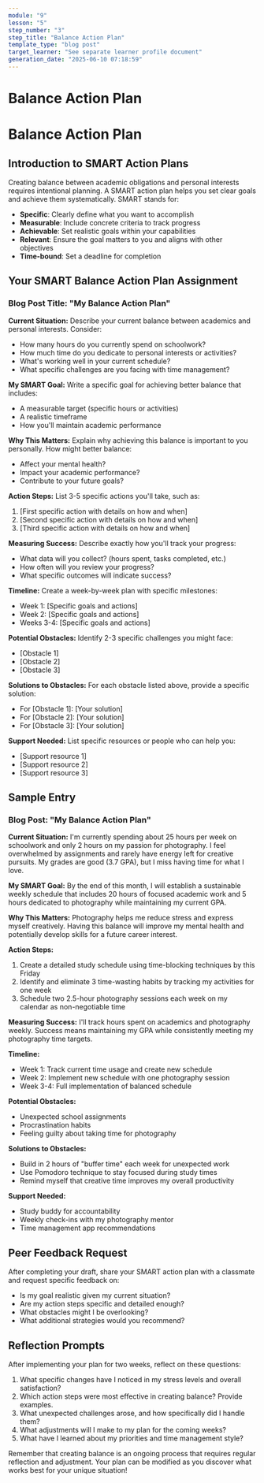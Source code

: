```yaml
---
module: "9"
lesson: "5"
step_number: "3"
step_title: "Balance Action Plan"
template_type: "blog post"
target_learner: "See separate learner profile document"
generation_date: "2025-06-10 07:18:59"
---
```


# Balance Action Plan

# Balance Action Plan

## Introduction to SMART Action Plans

Creating balance between academic obligations and personal interests requires intentional planning. A SMART action plan helps you set clear goals and achieve them systematically. SMART stands for:

- **Specific**: Clearly define what you want to accomplish
- **Measurable**: Include concrete criteria to track progress
- **Achievable**: Set realistic goals within your capabilities
- **Relevant**: Ensure the goal matters to you and aligns with other objectives
- **Time-bound**: Set a deadline for completion

## Your SMART Balance Action Plan Assignment

### Blog Post Title: "My Balance Action Plan"

**Current Situation:**
Describe your current balance between academics and personal interests. Consider:
- How many hours do you currently spend on schoolwork?
- How much time do you dedicate to personal interests or activities?
- What's working well in your current schedule?
- What specific challenges are you facing with time management?

**My SMART Goal:**
Write a specific goal for achieving better balance that includes:
- A measurable target (specific hours or activities)
- A realistic timeframe
- How you'll maintain academic performance

**Why This Matters:**
Explain why achieving this balance is important to you personally. How might better balance:
- Affect your mental health?
- Impact your academic performance?
- Contribute to your future goals?

**Action Steps:**
List 3-5 specific actions you'll take, such as:
1. [First specific action with details on how and when]
2. [Second specific action with details on how and when]
3. [Third specific action with details on how and when]

**Measuring Success:**
Describe exactly how you'll track your progress:
- What data will you collect? (hours spent, tasks completed, etc.)
- How often will you review your progress?
- What specific outcomes will indicate success?

**Timeline:**
Create a week-by-week plan with specific milestones:
- Week 1: [Specific goals and actions]
- Week 2: [Specific goals and actions]
- Weeks 3-4: [Specific goals and actions]

**Potential Obstacles:**
Identify 2-3 specific challenges you might face:
- [Obstacle 1]
- [Obstacle 2]
- [Obstacle 3]

**Solutions to Obstacles:**
For each obstacle listed above, provide a specific solution:
- For [Obstacle 1]: [Your solution]
- For [Obstacle 2]: [Your solution]
- For [Obstacle 3]: [Your solution]

**Support Needed:**
List specific resources or people who can help you:
- [Support resource 1]
- [Support resource 2]
- [Support resource 3]

## Sample Entry

### Blog Post: "My Balance Action Plan"

**Current Situation:**
I'm currently spending about 25 hours per week on schoolwork and only 2 hours on my passion for photography. I feel overwhelmed by assignments and rarely have energy left for creative pursuits. My grades are good (3.7 GPA), but I miss having time for what I love.

**My SMART Goal:**
By the end of this month, I will establish a sustainable weekly schedule that includes 20 hours of focused academic work and 5 hours dedicated to photography while maintaining my current GPA.

**Why This Matters:**
Photography helps me reduce stress and express myself creatively. Having this balance will improve my mental health and potentially develop skills for a future career interest.

**Action Steps:**
1. Create a detailed study schedule using time-blocking techniques by this Friday
2. Identify and eliminate 3 time-wasting habits by tracking my activities for one week
3. Schedule two 2.5-hour photography sessions each week on my calendar as non-negotiable time

**Measuring Success:**
I'll track hours spent on academics and photography weekly. Success means maintaining my GPA while consistently meeting my photography time targets.

**Timeline:**
- Week 1: Track current time usage and create new schedule
- Week 2: Implement new schedule with one photography session
- Week 3-4: Full implementation of balanced schedule

**Potential Obstacles:**
- Unexpected school assignments
- Procrastination habits
- Feeling guilty about taking time for photography

**Solutions to Obstacles:**
- Build in 2 hours of "buffer time" each week for unexpected work
- Use Pomodoro technique to stay focused during study times
- Remind myself that creative time improves my overall productivity

**Support Needed:**
- Study buddy for accountability
- Weekly check-ins with my photography mentor
- Time management app recommendations

## Peer Feedback Request

After completing your draft, share your SMART action plan with a classmate and request specific feedback on:
- Is my goal realistic given my current situation?
- Are my action steps specific and detailed enough?
- What obstacles might I be overlooking?
- What additional strategies would you recommend?

## Reflection Prompts

After implementing your plan for two weeks, reflect on these questions:

1. What specific changes have I noticed in my stress levels and overall satisfaction?
2. Which action steps were most effective in creating balance? Provide examples.
3. What unexpected challenges arose, and how specifically did I handle them?
4. What adjustments will I make to my plan for the coming weeks?
5. What have I learned about my priorities and time management style?

Remember that creating balance is an ongoing process that requires regular reflection and adjustment. Your plan can be modified as you discover what works best for your unique situation!